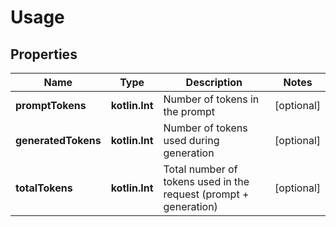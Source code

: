 
# Usage

## Properties
| Name | Type | Description | Notes |
| ------------ | ------------- | ------------- | ------------- |
| **promptTokens** | **kotlin.Int** | Number of tokens in the prompt |  [optional] |
| **generatedTokens** | **kotlin.Int** | Number of tokens used during generation |  [optional] |
| **totalTokens** | **kotlin.Int** | Total number of tokens used in the request (prompt + generation) |  [optional] |



